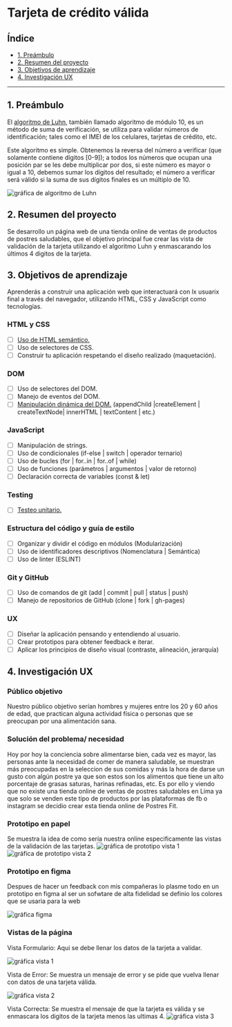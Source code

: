 # Tarjeta de crédito válida

## Índice

* [1. Preámbulo](#1-preámbulo)
* [2. Resumen del proyecto](#2-resumen-del-proyecto)
* [3. Objetivos de aprendizaje](#3-objetivos-de-aprendizaje)
* [4. Investigación UX](#4-investigación-ux)

***

## 1. Preámbulo

El [algoritmo de Luhn](https://es.wikipedia.org/wiki/Algoritmo_de_Luhn),
también llamado algoritmo de módulo 10, es un método de suma de verificación,
se utiliza para validar números de identificación; tales como el IMEI de los
celulares, tarjetas de crédito, etc.

Este algoritmo es simple. Obtenemos la reversa del número a verificar (que
solamente contiene dígitos [0-9]); a todos los números que ocupan una posición
par se les debe multiplicar por dos, si este número es mayor o igual a 10,
debemos sumar los dígitos del resultado; el número a verificar será válido si
la suma de sus dígitos finales es un múltiplo de 10.

![gráfica de algoritmo de Luhn](https://www.101computing.net/wp/wp-content/uploads/Luhn-Algorithm.png)

## 2. Resumen del proyecto
Se desarrollo un página web de una tienda online de ventas de productos
de postres saludables, que el objetivo principal fue crear las vista de 
validación de la tarjeta utilizando el algoritmo  Luhn y enmascarando los
últimos 4 digitos de la tarjeta.

## 3. Objetivos de aprendizaje

Aprenderás a construir una aplicación web que interactuará
con lx usuarix final a través del navegador, utilizando HTML, CSS y JavaScript
como tecnologías.

### HTML y CSS

* [ ] [Uso de HTML semántico.](https://developer.mozilla.org/en-US/docs/Glossary/Semantics#Semantics_in_HTML)
* [ ] Uso de selectores de CSS.
* [ ] Construir tu aplicación respetando el diseño realizado (maquetación).

### DOM

* [ ] Uso de selectores del DOM.
* [ ] Manejo de eventos del DOM.
* [ ] [Manipulación dinámica del DOM.](https://developer.mozilla.org/es/docs/Referencia_DOM_de_Gecko/Introducci%C3%B3n)
(appendChild |createElement | createTextNode| innerHTML | textContent | etc.)

### JavaScript

* [ ] Manipulación de strings.
* [ ] Uso de condicionales (if-else | switch | operador ternario)
* [ ] Uso de bucles (for | for..in | for..of | while)
* [ ] Uso de funciones (parámetros | argumentos | valor de retorno)
* [ ] Declaración correcta de variables (const & let)

### Testing

* [ ] [Testeo unitario.](https://jestjs.io/docs/es-ES/getting-started)

### Estructura del código y guía de estilo

* [ ] Organizar y dividir el código en módulos (Modularización)
* [ ] Uso de identificadores descriptivos (Nomenclatura | Semántica)
* [ ] Uso de linter (ESLINT)

### Git y GitHub

* [ ] Uso de comandos de git (add | commit | pull | status | push)
* [ ] Manejo de repositorios de GitHub (clone | fork | gh-pages)

### UX

* [ ] Diseñar la aplicación pensando y entendiendo al usuario.
* [ ] Crear prototipos para obtener feedback e iterar.
* [ ] Aplicar los principios de diseño visual (contraste, alineación, jerarquía)

## 4. Investigación UX

### Público objetivo
Nuestro público objetivo serían hombres y mujeres entre los 20 y 60 años de edad,
que practican alguna actividad física o  personas que se preocupan por una alimentación 
sana.

### Solución del problema/ necesidad
Hoy por hoy la conciencia sobre alimentarse bien, cada vez es mayor, 
las personas ante la necesidad de comer de manera saludable, se muestran más
preocupadas en la seleccion de sus comidas y más  la hora de darse un gusto 
con algún postre ya que son estos son los alimentos que tiene un alto porcentaje de grasas
saturas, harinas refinadas, etc. Es por ello y viendo que no existe una tienda
online de ventas de postres saludables en Lima ya que solo se venden este tipo de 
productos por las plataformas de fb o instagram se decidio crear esta tienda online de 
Postres Fit.

### Prototipo en papel
Se muestra la idea de como sería nuestra online especificamente las vistas de la 
validación de las tarjetas.
![gráfica de prototipo vista 1](https://i.ibb.co/njqVbtk/prototipo1.jpg)
![gráfica de prototipo vista 2](https://i.ibb.co/9tHBHSj/prototipo1-1.jpg)

### Prototipo en figma
Despues de hacer un feedback con mis compañeras lo plasme todo en un prototipo
en figma al ser un sofwtare de alta fidelidad se definio los colores que se usaria para la web

![gráfica figma](https://i.ibb.co/BqVZ2Dp/figma.png)

### Vistas de la página
Vista Formulario: Aqui se debe llenar los datos de la tarjeta a validar.

![gráfica vista 1](https://i.ibb.co/YPjPZ44/vista1.png)

Vista de Error: Se muestra un mensaje de error y se pide que vuelva llenar con datos de una tarjeta válida.

![gráfica vista 2](https://i.ibb.co/yVDt357/vista2.png)

Vista Correcta: Se muestra el mensaje de que la tarjeta es válida y se enmascara los digitos de la tarjeta menos las ultimas 4.
![gráfica vista 3](https://i.ibb.co/2NhRHTf/vista3.png)

